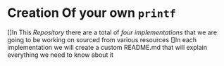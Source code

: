 Creation Of your own `printf`
==============================
[]In This _Repository_ there are a total of _four implementations_ that we are going to be working on sourced from various resources
[]In each implementation we will create a custom README.md that will explain everything we need to know about it
